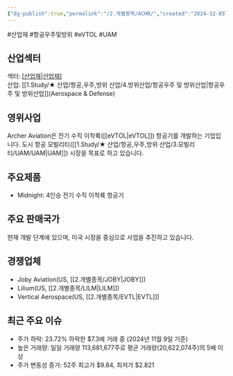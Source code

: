 ```yaml
---
{"dg-publish":true,"permalink":"/2.개별종목/ACHR/","created":"2024-12-03T21:55:10.188+09:00","updated":"2025-07-29T21:37:04.251+09:00"}
---
```


#산업재 #항공우주및방위 #eVTOL #UAM

## 산업섹터

섹터: [[산업재\|산업재]](Industrials)  
산업: [[1.Study/★ 산업/항공,우주,방위 산업/4.방위산업/항공우주 및 방위산업\|항공우주 및 방위산업]](Aerospace & Defense)

## 영위사업

Archer Aviation은 전기 수직 이착륙([[eVTOL\|eVTOL]]) 항공기를 개발하는 기업입니다. 도시 항공 모빌리티([[1.Study/★ 산업/항공,우주,방위 산업/3.모빌리티/UAM/UAM\|UAM]]) 시장을 목표로 하고 있습니다.

## 주요제품

- Midnight: 4인승 전기 수직 이착륙 항공기

## 주요 판매국가

현재 개발 단계에 있으며, 미국 시장을 중심으로 사업을 추진하고 있습니다.

## 경쟁업체

- Joby Aviation(US, [[2.개별종목/JOBY\|JOBY]])
- Lilium(US, [[2.개별종목/LILM\|LILM]])
- Vertical Aerospace(US, [[2.개별종목/EVTL\|EVTL]])

## 최근 주요 이슈

- 주가 하락: 23.72% 하락한 $7.3에 거래 중 (2024년 11월 9일 기준)
- 높은 거래량: 일일 거래량 113,681,677주로 평균 거래량(20,622,074주)의 5배 이상
- 주가 변동성 증가: 52주 최고가 $9.84, 최저가 $2.821